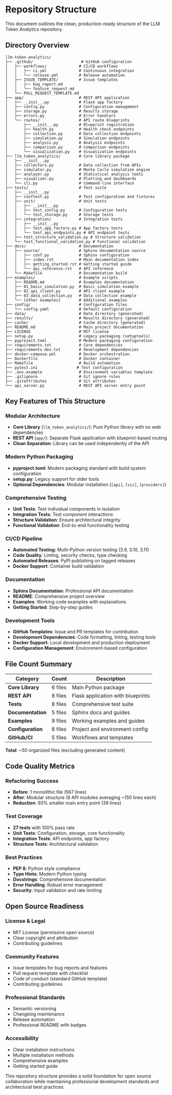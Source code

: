 # Repository Structure

This document outlines the clean, production-ready structure of the LLM Token Analytics repository.

## Directory Overview

```
llm-token-analytics/
├── .github/                     # GitHub configuration
│   ├── workflows/              # CI/CD workflows
│   │   ├── ci.yml              # Continuous integration
│   │   └── release.yml         # Release automation
│   ├── ISSUE_TEMPLATE/         # Issue templates
│   │   ├── bug_report.md
│   │   └── feature_request.md
│   └── PULL_REQUEST_TEMPLATE.md
├── app/                        # REST API application
│   ├── __init__.py             # Flask app factory
│   ├── config.py               # Configuration management
│   ├── storage.py              # Results storage
│   ├── errors.py               # Error handlers
│   └── routes/                 # API route blueprints
│       ├── __init__.py         # Blueprint registration
│       ├── health.py           # Health check endpoints
│       ├── collection.py       # Data collection endpoints
│       ├── simulation.py       # Simulation endpoints
│       ├── analysis.py         # Analysis endpoints
│       ├── comparison.py       # Comparison endpoints
│       └── visualization.py    # Visualization endpoints
├── llm_token_analytics/        # Core library package
│   ├── __init__.py
│   ├── collectors.py           # Data collection from APIs
│   ├── simulator.py            # Monte Carlo simulation engine
│   ├── analyzer.py             # Statistical analysis tools
│   ├── visualizer.py           # Plotting and dashboards
│   └── cli.py                  # Command-line interface
├── tests/                      # Test suite
│   ├── __init__.py
│   ├── conftest.py             # Test configuration and fixtures
│   ├── unit/                   # Unit tests
│   │   ├── __init__.py
│   │   ├── test_config.py      # Configuration tests
│   │   └── test_storage.py     # Storage tests
│   ├── integration/            # Integration tests
│   │   ├── __init__.py
│   │   ├── test_app_factory.py # App factory tests
│   │   └── test_api_endpoints.py # API endpoint tests
│   ├── test_structure_validation.py # Structure validation
│   └── test_functional_validation.py # Functional validation
├── docs/                       # Documentation
│   ├── source/                 # Sphinx documentation source
│   │   ├── conf.py             # Sphinx configuration
│   │   ├── index.rst           # Main documentation index
│   │   ├── getting_started.rst # Getting started guide
│   │   └── api_reference.rst   # API reference
│   └── Makefile                # Documentation build
├── examples/                   # Example scripts
│   ├── README.md               # Examples documentation
│   ├── 01_basic_simulation.py  # Basic simulation example
│   ├── 02_api_client.py        # API client example
│   ├── 03_data_collection.py   # Data collection example
│   └── [other examples]        # Additional examples
├── config/                     # Configuration files
│   └── config.yaml             # Default configuration
├── data/                       # Data directory (generated)
├── results/                    # Results directory (generated)
├── cache/                      # Cache directory (generated)
├── README.md                   # Main project documentation
├── LICENSE                     # MIT license
├── setup.py                    # Legacy packaging (setuptools)
├── pyproject.toml              # Modern packaging configuration
├── requirements.txt            # Core dependencies
├── requirements-dev.txt        # Development dependencies
├── docker-compose.yml          # Docker orchestration
├── Dockerfile                  # Docker container
├── Makefile                    # Build automation
├── pytest.ini                 # Test configuration
├── .env.example                # Environment variables template
├── .gitignore                  # Git ignore rules
├── .gitattributes              # Git attributes
└── api_server.py               # REST API server entry point
```

## Key Features of This Structure

### **Modular Architecture**
- **Core Library** (`llm_token_analytics/`): Pure Python library with no web dependencies
- **REST API** (`app/`): Separate Flask application with blueprint-based routing
- **Clean Separation**: Library can be used independently of the API

### **Modern Python Packaging**
- **pyproject.toml**: Modern packaging standard with build system configuration
- **setup.py**: Legacy support for older tools
- **Optional Dependencies**: Modular installation (`[api]`, `[viz]`, `[providers]`)

### **Comprehensive Testing**
- **Unit Tests**: Test individual components in isolation
- **Integration Tests**: Test component interactions
- **Structure Validation**: Ensure architectural integrity
- **Functional Validation**: End-to-end functionality testing

### **CI/CD Pipeline**
- **Automated Testing**: Multi-Python version testing (3.9, 3.10, 3.11)
- **Code Quality**: Linting, security checks, type checking
- **Automated Releases**: PyPI publishing on tagged releases
- **Docker Support**: Container build validation

### **Documentation**
- **Sphinx Documentation**: Professional API documentation
- **README**: Comprehensive project overview
- **Examples**: Working code examples with explanations
- **Getting Started**: Step-by-step guides

### **Development Tools**
- **GitHub Templates**: Issue and PR templates for contribution
- **Development Dependencies**: Code formatting, linting, testing tools
- **Docker Support**: Local development and production deployment
- **Configuration Management**: Environment-based configuration

## File Count Summary

| Category | Count | Description |
|----------|-------|-------------|
| **Core Library** | 6 files | Main Python package |
| **REST API** | 8 files | Flask application with blueprints |
| **Tests** | 8 files | Comprehensive test suite |
| **Documentation** | 5 files | Sphinx docs and guides |
| **Examples** | 9 files | Working examples and guides |
| **Configuration** | 8 files | Project and environment config |
| **GitHub/CI** | 5 files | Workflows and templates |

**Total**: ~50 organized files (excluding generated content)

## Code Quality Metrics

### **Refactoring Success**
- **Before**: 1 monolithic file (567 lines)
- **After**: Modular structure (8 API modules averaging ~150 lines each)
- **Reduction**: 93% smaller main entry point (39 lines)

### **Test Coverage**
- **27 tests** with 100% pass rate
- **Unit Tests**: Configuration, storage, core functionality
- **Integration Tests**: API endpoints, app factory
- **Structure Tests**: Architectural validation

### **Best Practices**
- **PEP 8**: Python style compliance
- **Type Hints**: Modern Python typing
- **Docstrings**: Comprehensive documentation
- **Error Handling**: Robust error management
- **Security**: Input validation and rate limiting

## Open Source Readiness

### **License & Legal**
- MIT License (permissive open source)
- Clear copyright and attribution
- Contributing guidelines

### **Community Features**
- Issue templates for bug reports and features
- Pull request template with checklist
- Code of conduct (standard GitHub template)
- Contributing guidelines

### **Professional Standards**
- Semantic versioning
- Changelog maintenance
- Release automation
- Professional README with badges

### **Accessibility**
- Clear installation instructions
- Multiple installation methods
- Comprehensive examples
- Getting started guide

This repository structure provides a solid foundation for open source collaboration while maintaining professional development standards and architectural best practices.